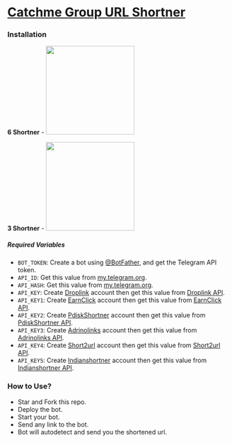 # <a href="https://t.me/JAsuranbots">Catchme Group URL Shortner</a>


### Installation

<p><b>6 Shortner</b> - <a href="https://heroku.com/deploy?template=https://github.com/AsuranJ/Catchme_URL_Shortner"> <img src="https://img.shields.io/badge/Deploy%20To%20Heroku-blueviolet?style=for-the-badge&logo=heroku" width="200"/></a></p>

<p><b>3 Shortner</b> - <a href="https://heroku.com/deploy?template=https://github.com/AsuranJ/Catchme_URL_Shortner/tree/JAsuran"> <img src="https://img.shields.io/badge/Deploy%20To%20Heroku-blueviolet?style=for-the-badge&logo=heroku" width="200"/></a></p>

##### Required Variables

* `BOT_TOKEN`: Create a bot using [@BotFather](https://t.me/BotFather), and get the Telegram API token.
* `API_ID`: Get this value from [my.telegram.org](https://my.telegram.org/apps).
* `API_HASH`: Get this value from [my.telegram.org](https://my.telegram.org/apps).
* `API_KEY`: Create [Droplink](https://droplink.co/api) account then get this value from [Droplink API](https://droplink.co/api).
* `API_KEY1`: Create [EarnClick](https://earnforclick.online/api) account then get this value from [EarnClick API](https://earnforclick.online/api).
* `API_KEY2`: Create [PdiskShortner](https://pdiskshortener.in/api) account then get this value from [PdiskShortner API](https://pdiskshortener.in/api).
* `API_KEY3`: Create [Adrinolinks](https://adrinolinks.in/api) account then get this value from [Adrinolinks API](https://adrinolinks.in/api).
* `API_KEY4`: Create [Short2url](https://short2url.in/api) account then get this value from [Short2url API](https://short2url.in/api).
* `API_KEY5`: Create [Indianshortner](https://indianshortner.com/api) account then get this value from [Indianshortner API](https://indianshortner.com/api).

### How to Use?

* Star and Fork this repo.
* Deploy the bot.
* Start your bot.
* Send any link to the bot.
* Bot will autodetect and send you the shortened url.
